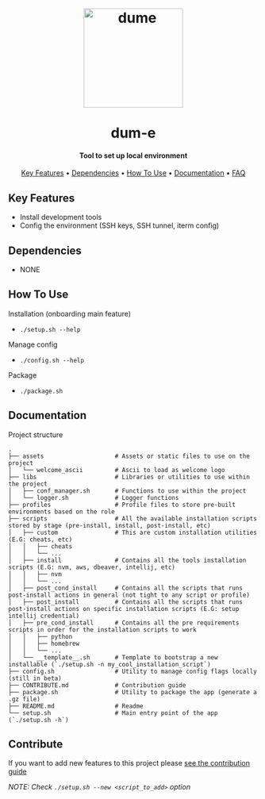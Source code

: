 <h1 align="center">
  <a href="https://github.com/cjpablo92/dume">
  	<img src="https://user-images.githubusercontent.com/17183291/197861377-fafa0c5c-fe12-470f-a308-4f43de859537.png" alt="dume" width="200">
  </a>
  <br>
  <br>
  dum-e
  <br>
</h1>
<h4 align="center">Tool to set up local environment</h4>
<p align="center">
  <a href="#key-features">Key Features</a> •
  <a href="#dependencies">Dependencies</a> •
  <a href="#how-to-use">How To Use</a> •
  <a href="#documentation">Documentation</a> •
  <a href="#faq">FAQ</a>
</p>

## Key Features

* Install development tools
* Config the environment (SSH keys, SSH tunnel, iterm config)

## Dependencies

* NONE

## How To Use

Installation (onboarding main feature)
* ```./setup.sh --help```

Manage config 
* ```./config.sh --help```

Package 
* ```./package.sh```

## Documentation
Project structure

```
.
├── assets                    # Assets or static files to use on the project
│   └── welcome_ascii         # Ascii to load as welcome logo
├── libs                      # Libraries or utilities to use within the project
│   ├── conf_manager.sh       # Functions to use within the project
│   └── logger.sh             # Logger functions
├── profiles                  # Profile files to store pre-built environments based on the role
├── scripts                   # All the available installation scripts stored by stage (pre-install, install, post-install, etc)
│   ├── custom                # This are custom installation utilities (E.G: cheats, etc)
│   │   ├── cheats
│   │   └── ...
│   ├── install               # Contains all the tools installation scripts (E.G: nvm, aws, dbeaver, intellij, etc)
│   │   ├── nvm
│   │   └── ...
│   ├── post_cond_install     # Contains all the scripts that runs post-install actions in general (not tight to any script or profile)
│   ├── post_install          # Contains all the scripts that runs post-install actions on specific installation scripts (E.G: setup intellij credential)
│   ├── pre_cond_install      # Contains all the pre requirements scripts in order for the installation scripts to work
│   │   ├── python
│   │   ├── homebrew
│   │   └── ...
│   └── __template__.sh       # Template to bootstrap a new installable (`./setup.sh -n my_cool_installation_script`)
├── config.sh                 # Utility to manage config flags locally (still in beta)
├── CONTRIBUTE.md             # Contribution guide
├── package.sh                # Utility to package the app (generate a .gz file)
├── README.md                 # Readme
└── setup.sh                  # Main entry point of the app (`./setup.sh -h`)
```

## Contribute
If you want to add new features to this project please [see the contribution guide](CONTRIBUTE.md)

_NOTE: Check `./setup.sh --new <script_to_add>` option_
